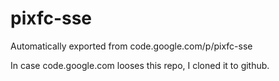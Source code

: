 # pixfc-sse
Automatically exported from code.google.com/p/pixfc-sse

In case code.google.com looses this repo, I cloned it to github.
